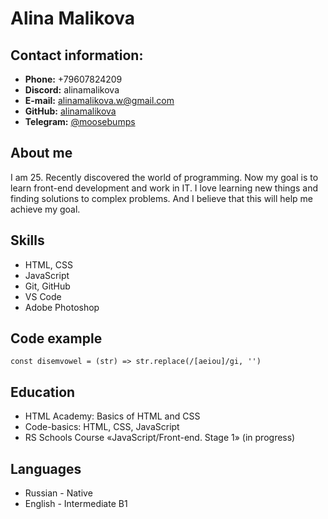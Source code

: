 # Alina Malikova
## Contact information:

* **Phone:** +79607824209
* **Discord:** alinamalikova
* **E-mail:** alinamalikova.w@gmail.com
* **GitHub:** [alinamalikova](https://github.com/alinamalikova)
* **Telegram:** [@moosebumps](https://t.me/moosebumps)

## About me

I am 25. Recently discovered the world of programming. Now my goal is to learn front-end development and work in IT. I love learning new things and finding solutions to complex problems. And I believe that this will help me achieve my goal.

## Skills

* HTML, CSS
* JavaScript 
* Git, GitHub
* VS Code
* Adobe Photoshop

## Code example

```
const disemvowel = (str) => str.replace(/[aeiou]/gi, '')
```

## Education

* HTML Academy: Basics of HTML and CSS
* Code-basics: HTML, CSS, JavaScript
* RS Schools Course «JavaScript/Front-end. Stage 1» (in progress)

## Languages

* Russian - Native
* English - Intermediate B1